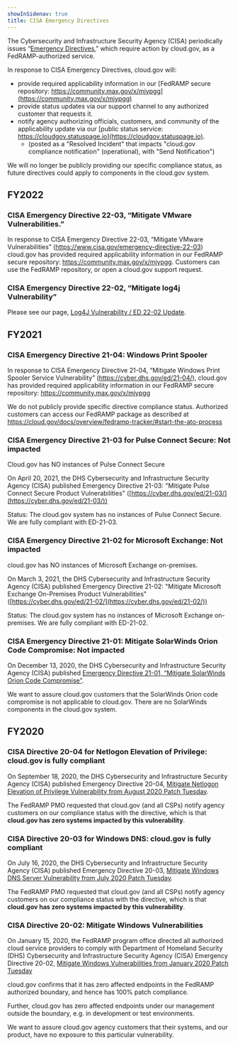 ```yaml
---
showInSidenav: true
title: CISA Emergency Directives
---
```


The Cybersecurity and Infrastructure Security Agency (CISA) periodically issues “[Emergency Directives](https://cyber.dhs.gov/directives/),” which require action by cloud.gov, as a FedRAMP-authorized service.

In response to CISA Emergency Directives, cloud.gov will:
* provide required applicability information in our [FedRAMP secure repository: https://community.max.gov/x/mjypgg](https://community.max.gov/x/mjypgg)
* provide status updates via our support channel to any authorized customer that requests it.
* notify agency authorizing officials, customers, and community of the applicability update via our [public status service: https://cloudgov.statuspage.io](https://cloudgov.statuspage.io).
  * (posted as a "Resolved Incident" that impacts "cloud.gov compliance notification" (operational), with "Send Notification")

We will no longer be publicly providing our specific compliance status, as future directives could apply to components in the cloud.gov system.

## FY2022

### CISA Emergency Directive 22-03, “Mitigate VMware Vulnerabilities.”

In response to CISA Emergency Directive 22-03, “Mitigate VMware Vulnerabilities” (https://www.cisa.gov/emergency-directive-22-03) cloud.gov has provided required applicability information in our FedRAMP secure repository: https://community.max.gov/x/mjypgg. Customers can use the FedRAMP repository, or open a cloud.gov support request.

### CISA Emergency Directive 22-02, “Mitigate log4j Vulnerability”

Please see our page, [Log4J Vulnerability / ED 22-02 Update](https://cloud.gov/2021/12/22/log4j_vulnerability_bod_22-02_update/).

## FY2021

### CISA Emergency Directive 21-04: Windows Print Spooler

In response to CISA Emergency Directive 21-04, “Mitigate Windows Print Spooler Service Vulnerability” (https://cyber.dhs.gov/ed/21-04/), cloud.gov has provided required applicability information in our FedRAMP secure repository: https://community.max.gov/x/mjypgg

We do not publicly provide specific directive compliance status. Authorized customers can access our FedRAMP package as described at https://cloud.gov/docs/overview/fedramp-tracker/#start-the-ato-process

### CISA Emergency Directive 21-03 for Pulse Connect Secure: Not impacted

Cloud.gov has NO instances of Pulse Connect Secure

On April 20, 2021, the DHS Cybersecurity and Infrastructure Security Agency (CISA) published Emergency Directive 21-03: "Mitigate Pulse Connect Secure Product Vulnerabilities" ([https://cyber.dhs.gov/ed/21-03/](https://cyber.dhs.gov/ed/21-03/))

Status: The cloud.gov system has no instances of Pulse Connect Secure. We are fully compliant with ED-21-03.

### CISA Emergency Directive 21-02 for Microsoft Exchange: Not impacted

cloud.gov has NO instances of Microsoft Exchange on-premises.

On March 3, 2021, the DHS Cybersecurity and Infrastructure Security Agency (CISA) published Emergency Directive 21-02: "Mitigate Microsoft Exchange On-Premises Product Vulnerabilities" ([https://cyber.dhs.gov/ed/21-02/](https://cyber.dhs.gov/ed/21-02/))

Status: The cloud.gov system has no instances of Microsoft Exchange on-premises. We are fully compliant with ED-21-02.

### CISA Emergency Directive 21-01: Mitigate SolarWinds Orion Code Compromise: Not impacted

On December 13, 2020, the DHS Cybersecurity and Infrastructure Security Agency (CISA) published [Emergency Directive 21-01, “Mitigate SolarWinds Orion Code Compromise”](https://cyber.dhs.gov/ed/21-01/).

We want to assure cloud.gov customers that the SolarWinds Orion code compromise is not applicable to cloud.gov. There are no SolarWinds components in the cloud.gov system.

## FY2020

### CISA Directive 20-04 for Netlogon Elevation of Privilege: cloud.gov is fully compliant

On September 18, 2020, the DHS Cybersecurity and Infrastructure Security Agency (CISA) published Emergency Directive 20-04, [Mitigate Netlogon Elevation of Privilege Vulnerability from August 2020 Patch Tuesday](https://cyber.dhs.gov/ed/20-04/).

The FedRAMP PMO requested that cloud.gov (and all CSPs) notify agency customers on our compliance status with the directive, which is that **cloud.gov has zero systems impacted by this vulnerability**.

### CISA Directive 20-03 for Windows DNS: cloud.gov is fully compliant

On July 16, 2020, the DHS Cybersecurity and Infrastructure Security Agency (CISA) published Emergency Directive 20-03, [Mitigate Windows DNS Server Vulnerability from July 2020 Patch Tuesday](https://cyber.dhs.gov/ed/20-03/).

The FedRAMP PMO requested that cloud.gov (and all CSPs) notify agency customers on our compliance status with the directive, which is that **cloud.gov has zero systems impacted by this vulnerability**.

### CISA Directive 20-02: Mitigate Windows Vulnerabilities

On January 15, 2020, the FedRAMP program office directed all authorized cloud service providers to comply with Department of Homeland Security (DHS) Cybersecurity and Infrastructure Security Agency (CISA) Emergency Directive 20-02, [Mitigate Windows Vulnerabilities from January 2020 Patch Tuesday](https://cyber.dhs.gov/ed/20-02/)

cloud.gov confirms that it has zero affected endpoints in the FedRAMP authorized boundary, and hence has 100% patch compliance.

Further, cloud.gov has zero affected endpoints under our management outside the boundary, e.g. in development or test environments.

We want to assure cloud.gov agency customers that their systems, and our product, have no exposure to this particular vulnerability.
